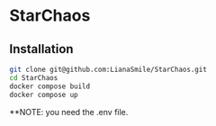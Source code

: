 # StarChaos

## Installation

```bash
git clone git@github.com:LianaSmile/StarChaos.git
cd StarChaos
docker compose build
docker compose up
```
**NOTE: you need the .env file.